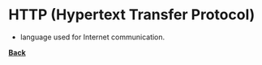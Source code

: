 # HTTP (Hypertext Transfer Protocol)
- language used for Internet communication.

**[Back](WEBDEVPRELIM1.md)**